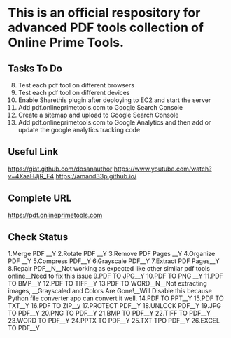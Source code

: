 # This is an official respository for advanced PDF tools collection of Online Prime Tools.

## Tasks To Do
8. Test each pdf tool on different browsers
9. Test each pdf tool on different devices
10. Enable Sharethis plugin after deploying to EC2 and start the server
11. Add pdf.onlineprimetools.com to Google Search Console
12. Create a sitemap and upload to Google Search Console
13. Add pdf.onlineprimetools.com to Google Analytics and then add or update the google analytics tracking code


## Useful Link
https://gist.github.com/dosanauthor
https://www.youtube.com/watch?v=4XaaHJjR_F4
https://amand33p.github.io/


## Complete URL
https://pdf.onlineprimetools.com

## Check Status
1.Merge PDF __Y
2.Rotate PDF __Y
3.Remove PDF Pages __Y
4.Organize PDF __Y
5.Compress PDF__Y
6.Grayscale PDF__Y
7.Extract PDF Pages__Y
8.Repair PDF__N__Not working as expected like other similar pdf tools online__Need to fix this issue
9.PDF TO JPG__Y
10.PDF TO PNG __Y
11.PDF TO BMP__Y
12.PDF TO TIFF__Y
13.PDF TO WORD__N__Not extracting images, __Grayscaled and Colors Are Gone!__Will Disable this because Python file converter app can convert it well.
14.PDF TO PPT__Y
15.PDF TO TXT__Y
16.PDF TO ZIP__y
17.PROTECT PDF__Y
18.UNLOCK PDF__Y
19.JPG TO PDF__Y
20.PNG TO PDF__Y
21.BMP TO PDF__Y
22.TIFF TO PDF__Y
23.WORD TO PDF__Y
24.PPTX TO PDF__Y
25.TXT TPO PDF__Y
26.EXCEL TO PDF__Y
